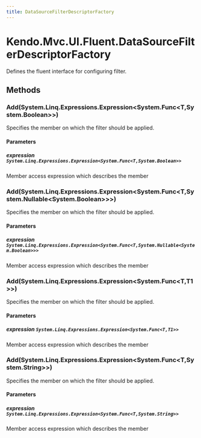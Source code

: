 ```yaml
---
title: DataSourceFilterDescriptorFactory
---
```


# Kendo.Mvc.UI.Fluent.DataSourceFilterDescriptorFactory
Defines the fluent interface for configuring filter.




## Methods


### Add(System.Linq.Expressions.Expression\<System.Func\<T,System.Boolean\>\>)
Specifies the member on which the filter should be applied.


#### Parameters

##### expression `System.Linq.Expressions.Expression<System.Func<T,System.Boolean>>`
Member access expression which describes the member





### Add(System.Linq.Expressions.Expression\<System.Func\<T,System.Nullable\<System.Boolean\>\>\>)
Specifies the member on which the filter should be applied.


#### Parameters

##### expression `System.Linq.Expressions.Expression<System.Func<T,System.Nullable<System.Boolean>>>`
Member access expression which describes the member





### Add(System.Linq.Expressions.Expression\<System.Func\<T,T1\>\>)
Specifies the member on which the filter should be applied.


#### Parameters

##### expression `System.Linq.Expressions.Expression<System.Func<T,T1>>`
Member access expression which describes the member





### Add(System.Linq.Expressions.Expression\<System.Func\<T,System.String\>\>)
Specifies the member on which the filter should be applied.


#### Parameters

##### expression `System.Linq.Expressions.Expression<System.Func<T,System.String>>`
Member access expression which describes the member






